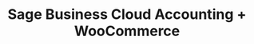 ---
title: "Sage Business Cloud Accounting + WooCommerce"
seoTitle: "Sage Business Cloud Accounting WooCommerce Integration"
seoDescription: "Integrate Sage Business Cloud Accounting and WooCommerce, and you'll be able to streamline your workflow, simplify the ordering process and save time - and money. Find out more about how a Sage Business Cloud Accounting WooCommerce Integration can help your business."
lead: "Let Stock2Shop send product updates from Sage Business Cloud Accounting (formerly Sage One) to WooCommerce, as well as automatically raise online orders directly into your accounting software and instruct your warehouse to fulfill the order. Here’s how we can help you streamline your workflow."
type: "source-channel"
source: "sage-business-cloud-accounting"
channel: "woocommerce"
image: "/images/sap-shopify.png"
imageAlt: woocommerce logo
tags: []
aliases:
    - /integrations/sage-one-woocommerce/
---
